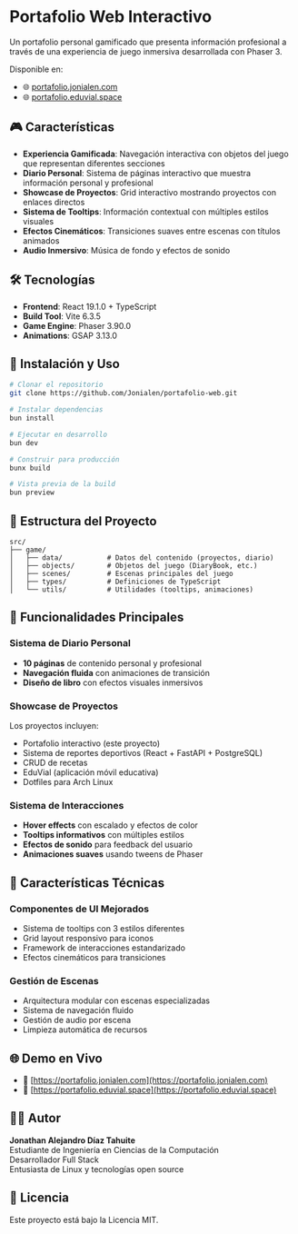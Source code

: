# Portafolio Web Interactivo

Un portafolio personal gamificado que presenta información profesional a través de una experiencia de juego inmersiva desarrollada con Phaser 3.

Disponible en:
- 🌐 [portafolio.jonialen.com](https://portafolio.jonialen.com)
- 🌐 [portafolio.eduvial.space](https://portafolio.eduvial.space)

## 🎮 Características

- **Experiencia Gamificada**: Navegación interactiva con objetos del juego que representan diferentes secciones
- **Diario Personal**: Sistema de páginas interactivo que muestra información personal y profesional
- **Showcase de Proyectos**: Grid interactivo mostrando proyectos con enlaces directos
- **Sistema de Tooltips**: Información contextual con múltiples estilos visuales
- **Efectos Cinemáticos**: Transiciones suaves entre escenas con títulos animados
- **Audio Inmersivo**: Música de fondo y efectos de sonido

## 🛠️ Tecnologías

- **Frontend**: React 19.1.0 + TypeScript
- **Build Tool**: Vite 6.3.5
- **Game Engine**: Phaser 3.90.0
- **Animations**: GSAP 3.13.0

## 🚀 Instalación y Uso

```bash
# Clonar el repositorio
git clone https://github.com/Jonialen/portafolio-web.git

# Instalar dependencias
bun install

# Ejecutar en desarrollo
bun dev

# Construir para producción
bunx build

# Vista previa de la build
bun preview
```

## 📁 Estructura del Proyecto

```
src/
├── game/
│   ├── data/           # Datos del contenido (proyectos, diario)
│   ├── objects/        # Objetos del juego (DiaryBook, etc.)
│   ├── scenes/         # Escenas principales del juego
│   ├── types/          # Definiciones de TypeScript
│   └── utils/          # Utilidades (tooltips, animaciones)
```

## 🎯 Funcionalidades Principales

### Sistema de Diario Personal
- **10 páginas** de contenido personal y profesional
- **Navegación fluida** con animaciones de transición
- **Diseño de libro** con efectos visuales inmersivos

### Showcase de Proyectos
Los proyectos incluyen:
- Portafolio interactivo (este proyecto)
- Sistema de reportes deportivos (React + FastAPI + PostgreSQL)
- CRUD de recetas
- EduVial (aplicación móvil educativa)
- Dotfiles para Arch Linux

### Sistema de Interacciones
- **Hover effects** con escalado y efectos de color
- **Tooltips informativos** con múltiples estilos
- **Efectos de sonido** para feedback del usuario
- **Animaciones suaves** usando tweens de Phaser

## 🎨 Características Técnicas

### Componentes de UI Mejorados
- Sistema de tooltips con 3 estilos diferentes
- Grid layout responsivo para iconos
- Framework de interacciones estandarizado
- Efectos cinemáticos para transiciones

### Gestión de Escenas
- Arquitectura modular con escenas especializadas
- Sistema de navegación fluido
- Gestión de audio por escena
- Limpieza automática de recursos

## 🌐 Demo en Vivo

- 🔗 [https://portafolio.jonialen.com](https://portafolio.jonialen.com)
- 🔗 [https://portafolio.eduvial.space](https://portafolio.eduvial.space)

## 👨‍💻 Autor

**Jonathan Alejandro Díaz Tahuite**  
Estudiante de Ingeniería en Ciencias de la Computación  
Desarrollador Full Stack  
Entusiasta de Linux y tecnologías open source

## 📄 Licencia

Este proyecto está bajo la Licencia MIT.

